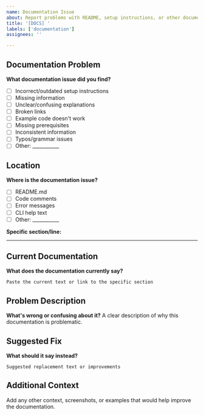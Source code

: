 ```yaml
---
name: Documentation Issue
about: Report problems with README, setup instructions, or other documentation
title: '[DOCS] '
labels: ['documentation']
assignees: ''

---
```


## Documentation Problem
**What documentation issue did you find?**
- [ ] Incorrect/outdated setup instructions
- [ ] Missing information
- [ ] Unclear/confusing explanations
- [ ] Broken links
- [ ] Example code doesn't work
- [ ] Missing prerequisites
- [ ] Inconsistent information
- [ ] Typos/grammar issues
- [ ] Other: ___________

## Location
**Where is the documentation issue?**
- [ ] README.md
- [ ] Code comments
- [ ] Error messages
- [ ] CLI help text
- [ ] Other: ___________

**Specific section/line:**
___________

## Current Documentation
**What does the documentation currently say?**
```
Paste the current text or link to the specific section
```

## Problem Description
**What's wrong or confusing about it?**
A clear description of why this documentation is problematic.

## Suggested Fix
**What should it say instead?**
```
Suggested replacement text or improvements
```

## Additional Context
Add any other context, screenshots, or examples that would help improve the documentation.
